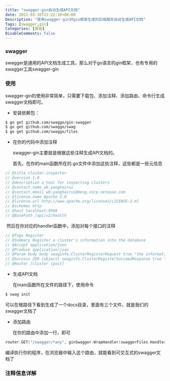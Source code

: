 ```yaml
---
title: "swagger-gin自动生成API文档"
date: 2021-03-16T22:22:10+08:00
Description: "使用swagger-gin对gin框架生成的后端服务自动生成API文档"
Tags: [swagger,gin]
Categories: [其他]
DisableComments: false
---
```


### swagger

swagger是通用的API文档生成工具，那么对于go语言的gin框架，也有专用的swagger工具swagger-gin

### 使用

swagger-gin的使用非常简单，只需要下载包、添加注释、添加路由、命令行生成swagger文档即可。

- 安装依赖包：

```bash
$ go get github.com/swaggo/gin-swagger
$ go get github.com/swaggo/swag 
$ go get github.com/swaggo/files
```

- 在你的代码中添加注释
  
  swagger-gin主要就是根据这些注释生成API文档的。
  
  首先，在你的main函数所在的.go文件中添加这些注释，这些都是一些元信息

```go
// @title cluster-inspector
// @version 1.0
// @description a tool for inspecting clusters
// @contact.name wb.yanghairui
// @contact.email wb.yanghairui@mesg.corp.netease.com
// @license.name Apache 2.0
// @license.url http://www.apache.org/licenses/LICENSE-2.ml
// @schemes http
// @host localhost:9999
// @BasePath /api/v2/health
```

​        然后在你对应的handler函数中，添加对每个接口的注释

```go
// @Tags Register
// @Summary Register a cluster's information into the database
// @Accept application/json
// @Produce application/json
// @Param body body swaginfo.ClusterRegisterRequest true "the information of a cluster"
// @Success 200 {object} swaginfo.ClusterRegisterSucceedResponse true "information of the clusters which is effected"
// @Router /cluster [post]
```

- 生成API文档
  
  在main函数所在文件的路径下，使用命令

```bash
$ swag init
```

可以在根路径下看到生成了一个docs目录，里面有三个文件，就是我们的swagger文档了

- 添加路由
  
  在你的路由中添加一行，即可

```go
router.GET("/swagger/*any", ginSwagger.WrapHandler(swaggerFiles.Handler))
```

​        编译执行你的程序，在浏览器中输入这个路由，就能看到可交互式的swagger文档了

### 注释信息详解
